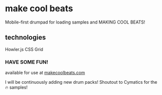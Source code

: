 # make cool beats
Mobile-first drumpad for loading samples and MAKING COOL BEATS! 

## technologies
Howler.js
CSS Grid

### HAVE SOME FUN!
available for use at [makecoolbeats.com](www.makecoolbeats.com)

I will be continuously adding new drum packs!
Shoutout to Cymatics for the :fire: samples!

